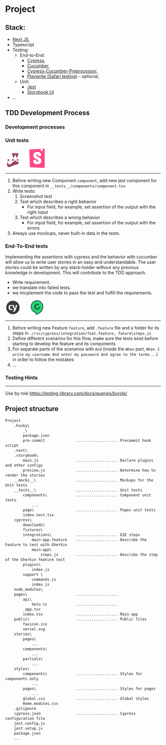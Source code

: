 # Project

## Stack:

- [Next JS](https://nextjs.org/docs),
- Typescript
- Testing:
  - End-to-End:
    - [Cypress](https://docs.cypress.io/guides/getting-started/writing-your-first-test),
    - [Cucumber](https://cucumber.io/docs/guides/10-minute-tutorial/),
    - [Cypress-Cucumber-Preprocessor](https://www.npmjs.com/package/cypress-cucumber-preprocessor),
    - [Playwrite (Safari testing)]() - optional,
  - Unit:
    - [Jest](https://jestjs.io/docs/getting-started)
    - [Storybook UI](https://storybook.js.org/blog/get-started-with-storybook-and-next-js/)
- ...

## TDD Development Process

### Development processes

### Unit tests

<img src="./assets/jest-logo.png" alt="drawing" width="50"/>
<img src="./assets/white-plus.png" alt="drawing" width="20" style="position:relative; bottom:10px"/>
<img src="./assets/storybook.svg" alt="drawing" width="50"/>

---

1. Before writing new Component `component`, add new jest component for this component in `__tests__/components/component.tsx`
2. Write tests:
   1. Screenshot test
   2. Test which describes a right behavior
      - For input field, for example, set assertion of the output with the right input
   3. Test which describes a wrong behavior
      - For input field, for example, set assertion of the output with the errors
3. Always use mockups, never built-in data in the tests.

### End-To-End tests

Implementing the assertions with cypress and the behavior with cucumber will allow us to write user stories in an easy and understandable.
The user stories could be written by any stack-holder without any previous knowledge in development.
This will contribute to the TDD approach.

- Write requirement.
- we translate into failed tests.
- we imcplement the code to pass the test and fulfill the requirements.

<img src="./assets/cypress-logo.png" alt="drawing" width="50"/> 
<img src="./assets/white-plus.png" alt="drawing" width="20" style="position:relative; bottom:10px; left: 2px"/> 
<img src="./assets/cucumberjs-logo.png" alt="drawing" width="50"/>

---

1. Before writing new Feature `feature`, add `.feature` file and a folder for its steps in `./rsc/cypress/integration/feat.feature, fature\steps.js`
2. Define different scenarios for this flow, make sure the tests exist before starting to develop the feature and its components
3. For separate parts of the scenarios with `And` (inside the `When` part, `When I write my username And enter my password And agree to the terms...`) in order to follow the mistakes
4. ...

### Testing Hints

---

Use by role
https://testing-library.com/docs/queries/byrole/

## Project structure

```
Project
    .husky\
        _\
        package.json
        pre-commit              ................... Precommit hook sctipt
    .next\
    .storybook\
        main.js                 ................... Declare plugins and other configs
        preview.js              ................... Determine how to render the stories
    __mocks__\                  ................... Mockups for the Unit tests
    __tests__\                  ................... Unit tests
        components\             ................... Component unit tests
            ...
        page\                   ................... Pages unit tests
        index.test.tsx
    cypress\
        downloads\
        fixtures\
        integrations\           ................... E2E steps
            main-app.feature    ................... Describe the Feature to test with Gherkin
            main-app\
                steps.js        ................... Describe the step of the Gherkin feature test
        plugins\
            index.js
        support \
            commands.js
            index.js
    node_modules\
    pages\                      ...................
        api\
            helo.ts             ...................
        _app.tsx
        index.tsx               ................... Main app
    public\                     ................... Public files
        favicon.ico
        vercel.svg
    stories\
        pages\
            ...
        components\
            ...
        partials\
            ...
    styles\
        components\             ................... Styles for components only
            ...
        pages\                  ................... Styles for pages
            ...
        global.css              ................... Global styles
        Home.modules.css
    .gitignore
    cypress.json                ................... Cypress configuration file
    jest.config.js
    jest.setup.js
    package.json
    ...
```
